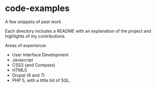 # code-examples
A few snippets of past work

Each directory includes a README with an explanation of the project and highlights of my contributions.

Areas of experience: 
- User Interface Development
- Javascript
- CSS3 (and Compass)
- HTML5
- Drupal (6 and 7)
- PHP 5, with a little bit of SQL.
